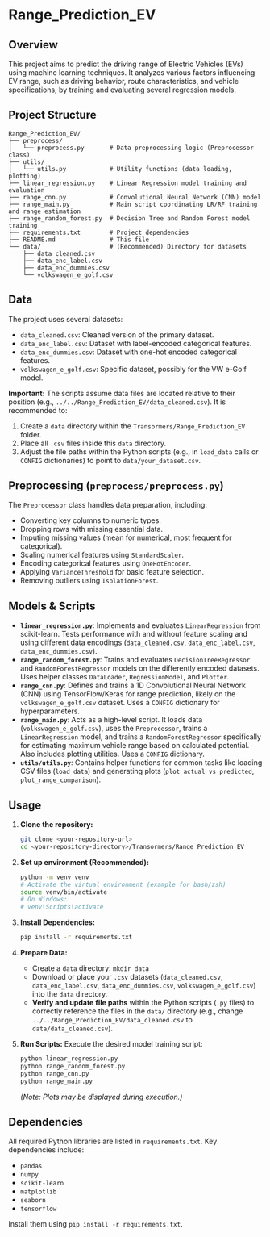 # Range_Prediction_EV

## Overview

This project aims to predict the driving range of Electric Vehicles (EVs) using machine learning techniques. It analyzes various factors influencing EV range, such as driving behavior, route characteristics, and vehicle specifications, by training and evaluating several regression models.

## Project Structure

```
Range_Prediction_EV/
├── preprocess/
│   └── preprocess.py       # Data preprocessing logic (Preprocessor class)
├── utils/
│   └── utils.py            # Utility functions (data loading, plotting)
├── linear_regression.py    # Linear Regression model training and evaluation
├── range_cnn.py            # Convolutional Neural Network (CNN) model
├── range_main.py           # Main script coordinating LR/RF training and range estimation
├── range_random_forest.py  # Decision Tree and Random Forest model training
├── requirements.txt        # Project dependencies
├── README.md               # This file
└── data/                   # (Recommended) Directory for datasets
    ├── data_cleaned.csv
    ├── data_enc_label.csv
    ├── data_enc_dummies.csv
    └── volkswagen_e_golf.csv
```

## Data

The project uses several datasets:

*   `data_cleaned.csv`: Cleaned version of the primary dataset.
*   `data_enc_label.csv`: Dataset with label-encoded categorical features.
*   `data_enc_dummies.csv`: Dataset with one-hot encoded categorical features.
*   `volkswagen_e_golf.csv`: Specific dataset, possibly for the VW e-Golf model.

**Important:** The scripts assume data files are located relative to their position (e.g., `../../Range_Prediction_EV/data_cleaned.csv`). It is recommended to:
1.  Create a `data` directory within the `Transormers/Range_Prediction_EV` folder.
2.  Place all `.csv` files inside this `data` directory.
3.  Adjust the file paths within the Python scripts (e.g., in `load_data` calls or `CONFIG` dictionaries) to point to `data/your_dataset.csv`.

## Preprocessing (`preprocess/preprocess.py`)

The `Preprocessor` class handles data preparation, including:
*   Converting key columns to numeric types.
*   Dropping rows with missing essential data.
*   Imputing missing values (mean for numerical, most frequent for categorical).
*   Scaling numerical features using `StandardScaler`.
*   Encoding categorical features using `OneHotEncoder`.
*   Applying `VarianceThreshold` for basic feature selection.
*   Removing outliers using `IsolationForest`.

## Models & Scripts

*   **`linear_regression.py`**: Implements and evaluates `LinearRegression` from scikit-learn. Tests performance with and without feature scaling and using different data encodings (`data_cleaned.csv`, `data_enc_label.csv`, `data_enc_dummies.csv`).
*   **`range_random_forest.py`**: Trains and evaluates `DecisionTreeRegressor` and `RandomForestRegressor` models on the differently encoded datasets. Uses helper classes `DataLoader`, `RegressionModel`, and `Plotter`.
*   **`range_cnn.py`**: Defines and trains a 1D Convolutional Neural Network (CNN) using TensorFlow/Keras for range prediction, likely on the `volkswagen_e_golf.csv` dataset. Uses a `CONFIG` dictionary for hyperparameters.
*   **`range_main.py`**: Acts as a high-level script. It loads data (`volkswagen_e_golf.csv`), uses the `Preprocessor`, trains a `LinearRegression` model, and trains a `RandomForestRegressor` specifically for estimating maximum vehicle range based on calculated potential. Also includes plotting utilities. Uses a `CONFIG` dictionary.
*   **`utils/utils.py`**: Contains helper functions for common tasks like loading CSV files (`load_data`) and generating plots (`plot_actual_vs_predicted`, `plot_range_comparison`).

## Usage

1.  **Clone the repository:**
    ```bash
    git clone <your-repository-url>
    cd <your-repository-directory>/Transormers/Range_Prediction_EV
    ```

2.  **Set up environment (Recommended):**
    ```bash
    python -m venv venv
    # Activate the virtual environment (example for bash/zsh)
    source venv/bin/activate
    # On Windows:
    # venv\Scripts\activate
    ```

3.  **Install Dependencies:**
    ```bash
    pip install -r requirements.txt
    ```

4.  **Prepare Data:**
    *   Create a `data` directory: `mkdir data`
    *   Download or place your `.csv` datasets (`data_cleaned.csv`, `data_enc_label.csv`, `data_enc_dummies.csv`, `volkswagen_e_golf.csv`) into the `data` directory.
    *   **Verify and update file paths** within the Python scripts (`.py` files) to correctly reference the files in the `data/` directory (e.g., change `../../Range_Prediction_EV/data_cleaned.csv` to `data/data_cleaned.csv`).

5.  **Run Scripts:** Execute the desired model training script:
    ```bash
    python linear_regression.py
    python range_random_forest.py
    python range_cnn.py
    python range_main.py
    ```
    *(Note: Plots may be displayed during execution.)*

## Dependencies

All required Python libraries are listed in `requirements.txt`. Key dependencies include:
*   `pandas`
*   `numpy`
*   `scikit-learn`
*   `matplotlib`
*   `seaborn`
*   `tensorflow`

Install them using `pip install -r requirements.txt`.